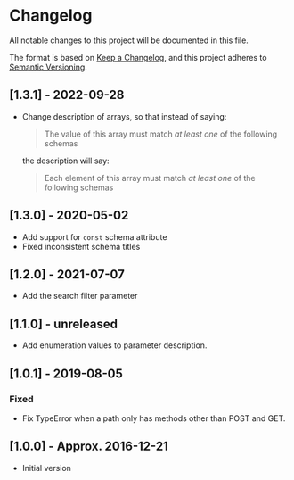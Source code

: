 # Changelog
All notable changes to this project will be documented in this file.

The format is based on [Keep a Changelog](https://keepachangelog.com/en/1.0.0/),
and this project adheres to [Semantic Versioning](https://semver.org/spec/v2.0.0.html).

## [1.3.1] - 2022-09-28
- Change description of arrays, so that instead of saying:

  > The value of this array must match *at least one* of the following schemas

  the description will say:

  > Each element of this array must match *at least one* of the following
  > schemas

## [1.3.0] - 2020-05-02
- Add support for `const` schema attribute
- Fixed inconsistent schema titles

## [1.2.0] - 2021-07-07
- Add the search filter parameter

## [1.1.0] - unreleased
- Add enumeration values to parameter description.

## [1.0.1] - 2019-08-05
### Fixed
- Fix TypeError when a path only has methods other than POST and GET.

## [1.0.0] - Approx. 2016-12-21
- Initial version
